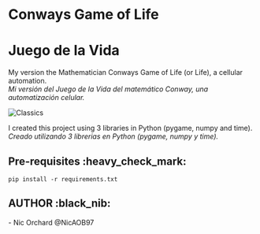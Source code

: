 # Conways Game of Life
# Juego de la Vida

My version the Mathematician Conways Game of Life (or Life), a cellular automation.<br>
<em>Mi versión del Juego de la Vida del matemático Conway, una automatización celular. </em>

![Classics](cabeceras_juegodelavida.png "Conway, Classics") 

I created this project using 3 libraries in Python (pygame, numpy and time). <br>
<em>Creado utilizando 3 librerias en Python (pygame, numpy y time). </em>

<h2>Pre-requisites :heavy_check_mark: </h2>

```
pip install -r requirements.txt 
```

<h2>AUTHOR :black_nib: </h2>
- Nic Orchard @NicAOB97
